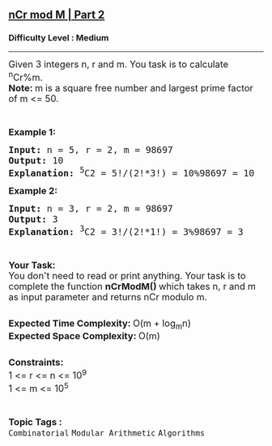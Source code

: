 <h2><a href="https://practice.geeksforgeeks.org/problems/ncr-mod-m-part-20611/1">nCr mod M | Part 2</a></h2><h3>Difficulty Level : Medium</h3><hr><div class="problems_problem_content__Xm_eO"><p><span style="font-size:18px">Given 3&nbsp;integers n, r and m. You task is to calculate <sup>n</sup>Cr%m.<br>
<strong>Note:&nbsp;</strong>m is a square free number and largest prime factor of m &lt;= 50.</span></p>

<p>&nbsp;</p>

<p><span style="font-size:18px"><strong>Example 1:</strong></span></p>

<pre><span style="font-size:18px"><strong>Input: </strong>n = 5, r = 2, m = 98697
<strong>Output: </strong>10
<strong>Explanation: </strong><sup>5</sup>C2 = 5!/(2!*3!) = 10%98697 = 10
</span></pre>

<p><span style="font-size:18px"><strong>Example 2:</strong></span></p>

<pre><span style="font-size:18px"><strong>Input: </strong>n = 3, r = 2, m = 98697
<strong>Output: </strong>3
<strong>Explanation: </strong><sup>3</sup>C2 = 3!/(2!*1!) = 3%98697 = 3
</span></pre>

<p>&nbsp;</p>

<p><span style="font-size:18px"><strong>Your Task:</strong><br>
You don't need to read or print anything. Your task is to complete the function&nbsp;<strong>nCrModM()&nbsp;</strong>which takes n, r and m as input parameter and returns nCr modulo m.</span><br>
&nbsp;</p>

<p><span style="font-size:18px"><strong>Expected Time Complexity:&nbsp;</strong>O(m +&nbsp;log<sub>m</sub>n)&nbsp;<br>
<strong>Expected Space Complexity:&nbsp;</strong>O(m)</span><br>
&nbsp;</p>

<p><span style="font-size:18px"><strong>Constraints:</strong><br>
1 &lt;= r&nbsp;&lt;= n&nbsp;&lt;= 10<sup>9</sup><br>
1 &lt;= m &lt;= 10<sup>5</sup></span></p>
</div><br><p><span style=font-size:18px><strong>Topic Tags : </strong><br><code>Combinatorial</code>&nbsp;<code>Modular Arithmetic</code>&nbsp;<code>Algorithms</code>&nbsp;